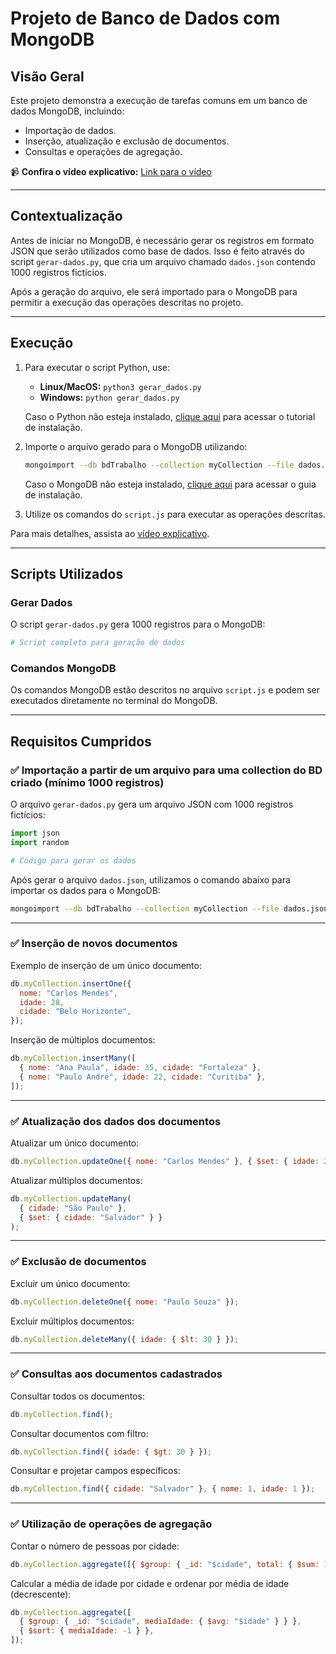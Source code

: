 # Projeto de Banco de Dados com MongoDB

## Visão Geral

Este projeto demonstra a execução de tarefas comuns em um banco de dados MongoDB, incluindo:

- Importação de dados.
- Inserção, atualização e exclusão de documentos.
- Consultas e operações de agregação.

📹 **Confira o vídeo explicativo:** [Link para o vídeo](https://youtu.be/OXSjNXi4t2I)

---

## Contextualização

Antes de iniciar no MongoDB, é necessário gerar os registros em formato JSON que serão utilizados como base de dados. Isso é feito através do script `gerar-dados.py`, que cria um arquivo chamado `dados.json` contendo 1000 registros fictícios.

Após a geração do arquivo, ele será importado para o MongoDB para permitir a execução das operações descritas no projeto.

---

## Execução

1. Para executar o script Python, use:

   - **Linux/MacOS:** `python3 gerar_dados.py`
   - **Windows:** `python gerar_dados.py`

   Caso o Python não esteja instalado, [clique aqui](https://www.python.org/downloads/) para acessar o tutorial de instalação.

2. Importe o arquivo gerado para o MongoDB utilizando:

   ```bash
   mongoimport --db bdTrabalho --collection myCollection --file dados.json --jsonArray
   ```

   Caso o MongoDB não esteja instalado, [clique aqui](https://www.mongodb.com/docs/manual/installation/) para acessar o guia de instalação.

3. Utilize os comandos do `script.js` para executar as operações descritas.

Para mais detalhes, assista ao [vídeo explicativo](https://youtu.be/OXSjNXi4t2I).

---

## Scripts Utilizados

### Gerar Dados

O script `gerar-dados.py` gera 1000 registros para o MongoDB:

```python
# Script completo para geração de dados
```

### Comandos MongoDB

Os comandos MongoDB estão descritos no arquivo `script.js` e podem ser executados diretamente no terminal do MongoDB.

---

## Requisitos Cumpridos

### ✅ Importação a partir de um arquivo para uma collection do BD criado (mínimo 1000 registros)

O arquivo `gerar-dados.py` gera um arquivo JSON com 1000 registros fictícios:

```python
import json
import random

# Código para gerar os dados
```

Após gerar o arquivo `dados.json`, utilizamos o comando abaixo para importar os dados para o MongoDB:

```bash
mongoimport --db bdTrabalho --collection myCollection --file dados.json --jsonArray
```

---

### ✅ Inserção de novos documentos

Exemplo de inserção de um único documento:

```javascript
db.myCollection.insertOne({
  nome: "Carlos Mendes",
  idade: 28,
  cidade: "Belo Horizonte",
});
```

Inserção de múltiplos documentos:

```javascript
db.myCollection.insertMany([
  { nome: "Ana Paula", idade: 35, cidade: "Fortaleza" },
  { nome: "Paulo André", idade: 22, cidade: "Curitiba" },
]);
```

---

### ✅ Atualização dos dados dos documentos

Atualizar um único documento:

```javascript
db.myCollection.updateOne({ nome: "Carlos Mendes" }, { $set: { idade: 29 } });
```

Atualizar múltiplos documentos:

```javascript
db.myCollection.updateMany(
  { cidade: "São Paulo" },
  { $set: { cidade: "Salvador" } }
);
```

---

### ✅ Exclusão de documentos

Excluir um único documento:

```javascript
db.myCollection.deleteOne({ nome: "Paulo Souza" });
```

Excluir múltiplos documentos:

```javascript
db.myCollection.deleteMany({ idade: { $lt: 30 } });
```

---

### ✅ Consultas aos documentos cadastrados

Consultar todos os documentos:

```javascript
db.myCollection.find();
```

Consultar documentos com filtro:

```javascript
db.myCollection.find({ idade: { $gt: 30 } });
```

Consultar e projetar campos específicos:

```javascript
db.myCollection.find({ cidade: "Salvador" }, { nome: 1, idade: 1 });
```

---

### ✅ Utilização de operações de agregação

Contar o número de pessoas por cidade:

```javascript
db.myCollection.aggregate([{ $group: { _id: "$cidade", total: { $sum: 1 } } }]);
```

Calcular a média de idade por cidade e ordenar por média de idade (decrescente):

```javascript
db.myCollection.aggregate([
  { $group: { _id: "$cidade", mediaIdade: { $avg: "$idade" } } },
  { $sort: { mediaIdade: -1 } },
]);
```
